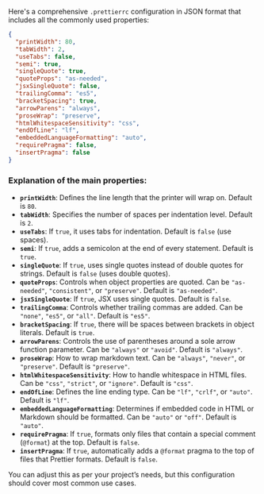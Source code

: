 Here's a comprehensive `.prettierrc` configuration in JSON format that includes all the commonly used properties:

```json
{
  "printWidth": 80,
  "tabWidth": 2,
  "useTabs": false,
  "semi": true,
  "singleQuote": true,
  "quoteProps": "as-needed",
  "jsxSingleQuote": false,
  "trailingComma": "es5",
  "bracketSpacing": true,
  "arrowParens": "always",
  "proseWrap": "preserve",
  "htmlWhitespaceSensitivity": "css",
  "endOfLine": "lf",
  "embeddedLanguageFormatting": "auto",
  "requirePragma": false,
  "insertPragma": false
}
```

### Explanation of the main properties:
- **`printWidth`**: Defines the line length that the printer will wrap on. Default is `80`.
- **`tabWidth`**: Specifies the number of spaces per indentation level. Default is `2`.
- **`useTabs`**: If `true`, it uses tabs for indentation. Default is `false` (use spaces).
- **`semi`**: If `true`, adds a semicolon at the end of every statement. Default is `true`.
- **`singleQuote`**: If `true`, uses single quotes instead of double quotes for strings. Default is `false` (uses double quotes).
- **`quoteProps`**: Controls when object properties are quoted. Can be `"as-needed"`, `"consistent"`, or `"preserve"`. Default is `"as-needed"`.
- **`jsxSingleQuote`**: If `true`, JSX uses single quotes. Default is `false`.
- **`trailingComma`**: Controls whether trailing commas are added. Can be `"none"`, `"es5"`, or `"all"`. Default is `"es5"`.
- **`bracketSpacing`**: If `true`, there will be spaces between brackets in object literals. Default is `true`.
- **`arrowParens`**: Controls the use of parentheses around a sole arrow function parameter. Can be `"always"` or `"avoid"`. Default is `"always"`.
- **`proseWrap`**: How to wrap markdown text. Can be `"always"`, `"never"`, or `"preserve"`. Default is `"preserve"`.
- **`htmlWhitespaceSensitivity`**: How to handle whitespace in HTML files. Can be `"css"`, `"strict"`, or `"ignore"`. Default is `"css"`.
- **`endOfLine`**: Defines the line ending type. Can be `"lf"`, `"crlf"`, or `"auto"`. Default is `"lf"`.
- **`embeddedLanguageFormatting`**: Determines if embedded code in HTML or Markdown should be formatted. Can be `"auto"` or `"off"`. Default is `"auto"`.
- **`requirePragma`**: If `true`, formats only files that contain a special comment (`@format`) at the top. Default is `false`.
- **`insertPragma`**: If `true`, automatically adds a `@format` pragma to the top of files that Prettier formats. Default is `false`.

You can adjust this as per your project’s needs, but this configuration should cover most common use cases.